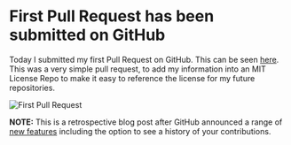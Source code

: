 ﻿---
Title: First Pull Request on GitHub
Published: 21/12/2011
Tags:
- github
- open source
- pull request
---

# First Pull Request has been submitted on GitHub

Today I submitted my first Pull Request on GitHub.  This can be seen [here](https://github.com/remy/mit-license/pull/115).  This was a very simple pull request, to add my information into an MIT License Repo to make it easy to reference the license for my future repositories.

![First Pull Request](https://gep13wpstorage.blob.core.windows.net/gep13/2011/12/21/first-pull-request.png)

**NOTE:** This is a retrospective blog post after GitHub announced a range of [new features](https://github.com/blog/2256-a-whole-new-github-universe-announcing-new-tools-forums-and-features) including the option to see a history of your contributions.
